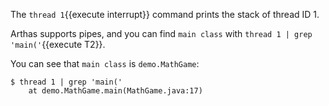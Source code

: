 The `thread 1`{{execute interrupt}} command prints the stack of thread ID 1.

Arthas supports pipes, and you can find `main class` with `thread 1 | grep 'main('`{{execute T2}}.

You can see that `main class` is `demo.MathGame`:

```
$ thread 1 | grep 'main('
    at demo.MathGame.main(MathGame.java:17)
```
